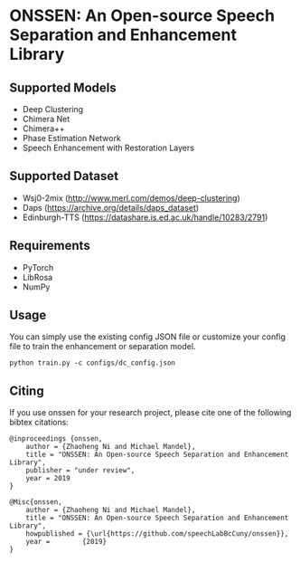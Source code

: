 ONSSEN: An Open-source Speech Separation and Enhancement Library
======

Supported Models
------

+ Deep Clustering
+ Chimera Net
+ Chimera++
+ Phase Estimation Network
+ Speech Enhancement with Restoration Layers


Supported Dataset
------

+ Wsj0-2mix (http://www.merl.com/demos/deep-clustering)
+ Daps (https://archive.org/details/daps_dataset)
+ Edinburgh-TTS (https://datashare.is.ed.ac.uk/handle/10283/2791)

Requirements
------
+ PyTorch
+ LibRosa
+ NumPy

Usage
------
You can simply use the existing config JSON file or customize your config file to train the enhancement or separation model.
```
python train.py -c configs/dc_config.json
```


Citing
------

If you use onssen for your research project, please cite one of the following bibtex citations:

    @inproceedings {onssen,
        author = {Zhaoheng Ni and Michael Mandel},
        title = "ONSSEN: An Open-source Speech Separation and Enhancement Library",
        publisher = "under review",
        year = 2019
    }

    @Misc{onssen,
        author = {Zhaoheng Ni and Michael Mandel},
        title = "ONSSEN: An Open-source Speech Separation and Enhancement Library",
        howpublished = {\url{https://github.com/speechLabBcCuny/onssen}},
        year =        {2019}
    }
